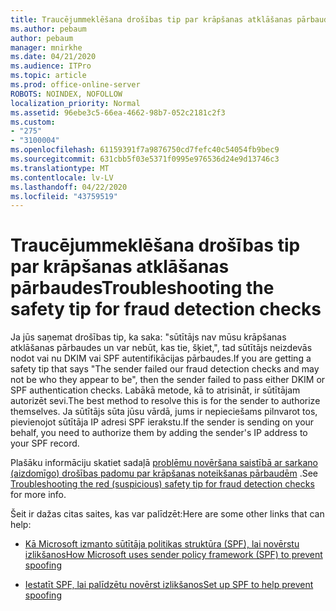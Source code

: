 ```yaml
---
title: Traucējummeklēšana drošības tip par krāpšanas atklāšanas pārbaudes
ms.author: pebaum
author: pebaum
manager: mnirkhe
ms.date: 04/21/2020
ms.audience: ITPro
ms.topic: article
ms.prod: office-online-server
ROBOTS: NOINDEX, NOFOLLOW
localization_priority: Normal
ms.assetid: 96ebe3c5-66ea-4662-98b7-052c2181c2f3
ms.custom:
- "275"
- "3100004"
ms.openlocfilehash: 61159391f7a9876750cd7fefc40c54054fb9bec9
ms.sourcegitcommit: 631cbb5f03e5371f0995e976536d24e9d13746c3
ms.translationtype: MT
ms.contentlocale: lv-LV
ms.lasthandoff: 04/22/2020
ms.locfileid: "43759519"
---
```

# <a name="troubleshooting-the-safety-tip-for-fraud-detection-checks"></a><span data-ttu-id="5e0e1-102">Traucējummeklēšana drošības tip par krāpšanas atklāšanas pārbaudes</span><span class="sxs-lookup"><span data-stu-id="5e0e1-102">Troubleshooting the safety tip for fraud detection checks</span></span>

<span data-ttu-id="5e0e1-103">Ja jūs saņemat drošības tip, ka saka: "sūtītājs nav mūsu krāpšanas atklāšanas pārbaudes un var nebūt, kas tie, šķiet,", tad sūtītājs neizdevās nodot vai nu DKIM vai SPF autentifikācijas pārbaudes.</span><span class="sxs-lookup"><span data-stu-id="5e0e1-103">If you are getting a safety tip that says "The sender failed our fraud detection checks and may not be who they appear to be", then the sender failed to pass either DKIM or SPF authentication checks.</span></span> <span data-ttu-id="5e0e1-104">Labākā metode, kā to atrisināt, ir sūtītājam autorizēt sevi.</span><span class="sxs-lookup"><span data-stu-id="5e0e1-104">The best method to resolve this is for the sender to authorize themselves.</span></span> <span data-ttu-id="5e0e1-105">Ja sūtītājs sūta jūsu vārdā, jums ir nepieciešams pilnvarot tos, pievienojot sūtītāja IP adresi SPF ierakstu.</span><span class="sxs-lookup"><span data-stu-id="5e0e1-105">If the sender is sending on your behalf, you need to authorize them by adding the sender's IP address to your SPF record.</span></span>
  
<span data-ttu-id="5e0e1-106">Plašāku informāciju skatiet sadaļā [problēmu novēršana saistībā ar sarkano (aizdomīgo) drošības padomu par krāpšanas noteikšanas pārbaudēm](https://blogs.msdn.microsoft.com/tzink/2016/11/02/troubleshooting-the-red-suspicious-safety-tip-for-fraud-detection-checks/) .</span><span class="sxs-lookup"><span data-stu-id="5e0e1-106">See [Troubleshooting the red (suspicious) safety tip for fraud detection checks](https://blogs.msdn.microsoft.com/tzink/2016/11/02/troubleshooting-the-red-suspicious-safety-tip-for-fraud-detection-checks/) for more info.</span></span>
  
<span data-ttu-id="5e0e1-107">Šeit ir dažas citas saites, kas var palīdzēt:</span><span class="sxs-lookup"><span data-stu-id="5e0e1-107">Here are some other links that can help:</span></span>
  
- [<span data-ttu-id="5e0e1-108">Kā Microsoft izmanto sūtītāja politikas struktūra (SPF), lai novērstu izlikšanos</span><span class="sxs-lookup"><span data-stu-id="5e0e1-108">How Microsoft uses sender policy framework (SPF) to prevent spoofing</span></span>](https://docs.microsoft.com/office365/SecurityCompliance/how-office-365-uses-spf-to-prevent-spoofing)

- [<span data-ttu-id="5e0e1-109">Iestatīt SPF, lai palīdzētu novērst izlikšanos</span><span class="sxs-lookup"><span data-stu-id="5e0e1-109">Set up SPF to help prevent spoofing</span></span>](https://docs.microsoft.com/office365/SecurityCompliance/set-up-spf-in-office-365-to-help-prevent-spoofing)
